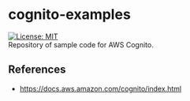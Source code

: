 # cognito-examples
[![License: MIT](https://img.shields.io/badge/License-MIT-blue.svg)](https://opensource.org/licenses/MIT)  
Repository of sample code for AWS Cognito.

## References
- https://docs.aws.amazon.com/cognito/index.html

